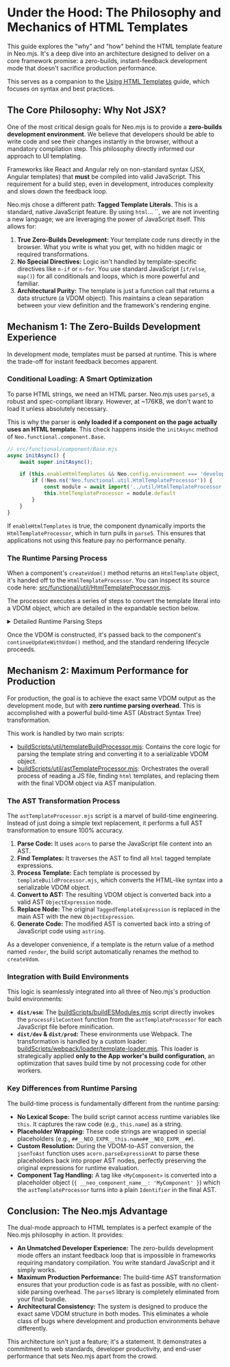 # Under the Hood: The Philosophy and Mechanics of HTML Templates

This guide explores the "why" and "how" behind the HTML template feature in Neo.mjs. It's a deep dive into an architecture
designed to deliver on a core framework promise: a zero-builds, instant-feedback development mode that doesn't sacrifice
production performance.

This serves as a companion to the [Using HTML Templates](./HtmlTemplates.md) guide, which focuses on syntax
and best practices.

## The Core Philosophy: Why Not JSX?

One of the most critical design goals for Neo.mjs is to provide a **zero-builds development environment**. We believe
that developers should be able to write code and see their changes instantly in the browser, without a mandatory
compilation step. This philosophy directly informed our approach to UI templating.

Frameworks like React and Angular rely on non-standard syntax (JSX, Angular templates) that **must** be compiled into
valid JavaScript. This requirement for a build step, even in development, introduces complexity and slows down
the feedback loop.

Neo.mjs chose a different path: **Tagged Template Literals**. This is a standard, native JavaScript feature. By using
`html`... ``, we are not inventing a new language; we are leveraging the power of JavaScript itself. This allows for:

1.  **True Zero-Builds Development:** Your template code runs directly in the browser. What you write is what you get,
    with no hidden magic or required transformations.
2.  **No Special Directives:** Logic isn't handled by template-specific directives like `n-if` or `n-for`. You use
    standard JavaScript (`if/else`, `map()`) for all conditionals and loops, which is more powerful and familiar.
3.  **Architectural Purity:** The template is just a function call that returns a data structure (a VDOM object).
    This maintains a clean separation between your view definition and the framework's rendering engine.

## Mechanism 1: The Zero-Builds Development Experience

In development mode, templates must be parsed at runtime. This is where the trade-off for instant feedback becomes
apparent.

### Conditional Loading: A Smart Optimization

To parse HTML strings, we need an HTML parser. Neo.mjs uses `parse5`, a robust and spec-compliant library. However, at
~176KB, we don't want to load it unless absolutely necessary.

This is why the parser is **only loaded if a component on the page actually uses an HTML template**. This check happens
inside the `initAsync` method of `Neo.functional.component.Base`.

```javascript readonly
// src/functional/component/Base.mjs
async initAsync() {
    await super.initAsync();

    if (this.enableHtmlTemplates && Neo.config.environment === 'development') {
        if (!Neo.ns('Neo.functional.util.HtmlTemplateProcessor')) {
            const module = await import('../util/HtmlTemplateProcessor.mjs');
            this.htmlTemplateProcessor = module.default
        }
    }
}
```

If `enableHtmlTemplates` is true, the component dynamically imports the `HtmlTemplateProcessor`, which in turn pulls in
`parse5`. This ensures that applications not using this feature pay no performance penalty.

### The Runtime Parsing Process

When a component's `createVdom()` method returns an `HtmlTemplate` object, it's handed off to the `HtmlTemplateProcessor`.
You can inspect its source code here:
[src/functional/util/HtmlTemplateProcessor.mjs](../../../src/functional/util/HtmlTemplateProcessor.mjs).

The processor executes a series of steps to convert the template literal into a VDOM object, which are detailed in the
expandable section below.

<details>
<summary>Detailed Runtime Parsing Steps</summary>

1.  **Flattening:** It recursively flattens any nested templates into a single string and a corresponding array of
    dynamic values.
2.  **Placeholder Injection:** It replaces dynamic values (e.g., event handlers, component configs, other components)
    with special placeholders in the string (e.g., `__DYNAMIC_VALUE_0__`, `neotag1`).
3.  **Self-Closing Tag Conversion:** Since `parse5` does not handle self-closing custom element tags, a regular
    expression adds explicit closing tags (e.g., `<MyComponent />` becomes `<MyComponent></MyComponent>`).
4.  **Parsing:** The sanitized HTML string is parsed into a standard AST using `parse5.parseFragment()`.
5.  **VDOM Conversion:** The processor traverses the `parse5` AST and converts it back into a Neo.mjs VDOM object.
    During this process, it re-inserts the original dynamic values from the `values` array, preserving their rich data
    types (functions, objects, etc.). It also carefully reconstructs the original case-sensitive tag names for custom
    components.

</details>

Once the VDOM is constructed, it's passed back to the component's `continueUpdateWithVdom()` method, and the standard
rendering lifecycle proceeds.

## Mechanism 2: Maximum Performance for Production

For production, the goal is to achieve the exact same VDOM output as the development mode, but with **zero runtime
parsing overhead**. This is accomplished with a powerful build-time AST (Abstract Syntax Tree) transformation.

This work is handled by two main scripts:

-   [buildScripts/util/templateBuildProcessor.mjs](../../../buildScripts/util/templateBuildProcessor.mjs):
    Contains the core logic for parsing the template string and converting it to a serializable VDOM object.
-   [buildScripts/util/astTemplateProcessor.mjs](../../../buildScripts/util/astTemplateProcessor.mjs):
    Orchestrates the overall process of reading a JS file, finding `html` templates, and replacing them with the final
    VDOM object via AST manipulation.

### The AST Transformation Process

The `astTemplateProcessor.mjs` script is a marvel of build-time engineering. Instead of just doing a simple text
replacement, it performs a full AST transformation to ensure 100% accuracy.

1.  **Parse Code:** It uses `acorn` to parse the JavaScript file content into an AST.
2.  **Find Templates:** It traverses the AST to find all `html` tagged template expressions.
3.  **Process Template:** Each template is processed by `templateBuildProcessor.mjs`, which converts the HTML-like syntax
    into a serializable VDOM object.
4.  **Convert to AST:** The resulting VDOM object is converted back into a valid AST `ObjectExpression` node.
5.  **Replace Node:** The original `TaggedTemplateExpression` is replaced in the main AST with the new `ObjectExpression`.
6.  **Generate Code:** The modified AST is converted back into a string of JavaScript code using `astring`.

As a developer convenience, if a template is the return value of a method named `render`, the build script automatically
renames the method to `createVdom`.

### Integration with Build Environments

This logic is seamlessly integrated into all three of Neo.mjs's production build environments:

-   **`dist/esm`:** The [buildScripts/buildESModules.mjs](../../../buildScripts/buildESModules.mjs) script directly
    invokes the `processFileContent` function from the `astTemplateProcessor` for each JavaScript file before minification.
-   **`dist/dev` & `dist/prod`:** These environments use Webpack. The transformation is handled by a custom loader:
    [buildScripts/webpack/loader/template-loader.mjs](../../../buildScripts/webpack/loader/template-loader.mjs).
    This loader is strategically applied **only to the App worker's build configuration**, an optimization that saves
    build time by not processing code for other workers.

### Key Differences from Runtime Parsing

The build-time process is fundamentally different from the runtime parsing:

-   **No Lexical Scope:** The build script cannot access runtime variables like `this`. It captures the raw code (e.g.,
    `this.name`) as a string.
-   **Placeholder Wrapping:** These code strings are wrapped in special placeholders (e.g.,
    `##__NEO_EXPR__this.name##__NEO_EXPR__##`).
-   **Custom Resolution:** During the VDOM-to-AST conversion, the `jsonToAst` function uses `acorn.parseExpressionAt`
    to parse these placeholders back into proper AST nodes, perfectly preserving the original expressions for runtime
    evaluation.
-   **Component Tag Handling:** A tag like `<MyComponent>` is converted into a placeholder object
    (`{ __neo_component_name__: 'MyComponent' }`) which the `astTemplateProcessor` turns into a plain `Identifier` in
    the final AST.

## Conclusion: The Neo.mjs Advantage

The dual-mode approach to HTML templates is a perfect example of the Neo.mjs philosophy in action. It provides:

-   **An Unmatched Developer Experience:** The zero-builds development mode offers an instant feedback loop that is
    impossible in frameworks requiring mandatory compilation. You write standard JavaScript and it simply works.
-   **Maximum Production Performance:** The build-time AST transformation ensures that your production code is as fast
    as possible, with no client-side parsing overhead. The `parse5` library is completely eliminated from your final bundle.
-   **Architectural Consistency:** The system is designed to produce the exact same VDOM structure in both modes.
    This eliminates a whole class of bugs where development and production environments behave differently.

This architecture isn't just a feature; it's a statement. It demonstrates a commitment to web standards, developer
productivity, and end-user performance that sets Neo.mjs apart from the crowd.
